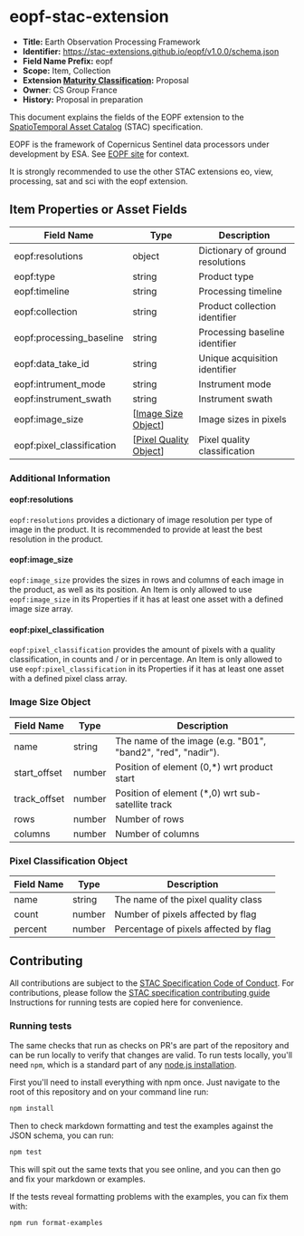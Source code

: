 # eopf-stac-extension

- **Title:** Earth Observation Processing Framework
- **Identifier:** <https://stac-extensions.github.io/eopf/v1.0.0/schema.json>
- **Field Name Prefix:** eopf
- **Scope:** Item, Collection
- **Extension [Maturity Classification](https://github.com/radiantearth/stac-spec/tree/master/extensions/README.md#extension-maturity):** Proposal
- **Owner**: CS Group France
- **History:** Proposal in preparation

This document explains the fields of the EOPF extension to the
[SpatioTemporal Asset Catalog](https://github.com/radiantearth/stac-spec) (STAC) specification.

EOPF is the framework of Copernicus Sentinel data processors under development by ESA.
See [EOPF site](https://eopf.copernicus.eu/) for context.

It is strongly recommended to use the other STAC extensions eo, view, processing, sat and sci with the eopf extension.

## Item Properties or Asset Fields

| Field Name               | Type                                                   | Description                      |
| ------------------------ | ------------------------------------------------------ | -------------------------------- |
| eopf:resolutions         | object                                                 | Dictionary of ground resolutions |
| eopf:type                | string                                                 | Product type                     |
| eopf:timeline            | string                                                 | Processing timeline              |
| eopf:collection          | string                                                 | Product collection identifier    |
| eopf:processing_baseline | string                                                 | Processing baseline identifier   |
| eopf:data_take_id        | string                                                 | Unique acquisition identifier    |
| eopf:intrument_mode      | string                                                 | Instrument mode                  |
| eopf:instrument_swath    | string                                                 | Instrument swath                 |
| eopf:image_size          | \[[Image Size Object](#image-size-object)]             | Image sizes in pixels            |
| eopf:pixel_classification| \[[Pixel Quality Object](#pixel-classification-object)]| Pixel quality classification     |


### Additional Information

#### eopf:resolutions

`eopf:resolutions` provides a dictionary of image resolution per type of image in the product.
It is recommended to provide at least the best resolution in the product. 
 
#### eopf:image_size

`eopf:image_size` provides the sizes in rows and columns of each image in the product, as well as its position.
An Item is only allowed to use `eopf:image_size` in its Properties if it has at least one asset with a defined image size array.

#### eopf:pixel_classification

`eopf:pixel_classification` provides the amount of pixels with a quality classification, in counts and / or in percentage.
An Item is only allowed to use `eopf:pixel_classification` in its Properties if it has at least one asset with a defined pixel class array.


### Image Size Object

| Field Name          | Type   | Description |
| ------------------- | ------ | ----------- |
| name                | string | The name of the image (e.g. "B01", "band2", "red", "nadir"). |
| start_offset        | number | Position of element (0,*) wrt product start |
| track_offset        | number | Position of element (*,0) wrt sub-satellite track |
| rows                | number | Number of rows |
| columns             | number | Number of columns |

### Pixel Classification Object

| Field Name          | Type   | Description |
| ------------------- | ------ | ----------- |
| name                | string | The name of the pixel quality class |
| count               | number | Number of pixels affected by flag |
| percent             | number | Percentage of pixels affected by flag |


## Contributing

All contributions are subject to the
[STAC Specification Code of Conduct](https://github.com/radiantearth/stac-spec/blob/master/CODE_OF_CONDUCT.md).
For contributions, please follow the
[STAC specification contributing guide](https://github.com/radiantearth/stac-spec/blob/master/CONTRIBUTING.md) Instructions
for running tests are copied here for convenience.

### Running tests

The same checks that run as checks on PR's are part of the repository and can be run locally to verify that changes are valid. 
To run tests locally, you'll need `npm`, which is a standard part of any [node.js installation](https://nodejs.org/en/download/).

First you'll need to install everything with npm once. Just navigate to the root of this repository and on 
your command line run:
```bash
npm install
```

Then to check markdown formatting and test the examples against the JSON schema, you can run:
```bash
npm test
```

This will spit out the same texts that you see online, and you can then go and fix your markdown or examples.

If the tests reveal formatting problems with the examples, you can fix them with:
```bash
npm run format-examples
```
